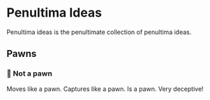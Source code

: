 # Penultima Ideas

Penultima ideas is the penultimate collection of penultima ideas.

## Pawns

### :poop: Not a pawn

Moves like a pawn. Captures like a pawn. Is a pawn. Very deceptive!
